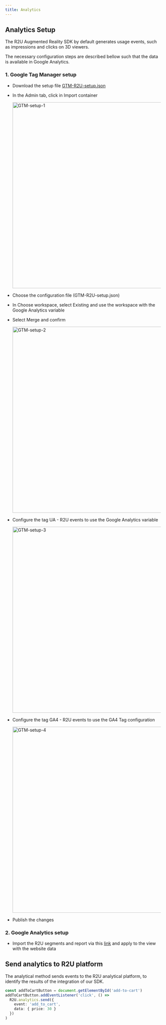 ```yaml
---
title: Analytics
---
```


## Analytics Setup

The R2U Augmented Reality SDK by default generates usage events, such as impressions and clicks on 3D viewers.

The necessary configuration steps are described bellow such that the data is available in Google Analytics.

### 1. Google Tag Manager setup

- Download the setup file [GTM-R2U-setup.json](https://raw.githubusercontent.com/r2u-io/documentation/master/gtm_setup/files/GTM-R2U-setup.json)

- In the Admin tab, click in Import container

  <div>
    <p float="left">
      <img src="https://sdk.r2u.io/documentation/GTM-setup-screen-01.png" title="GTM-setup-1" width="600"/>
    </p>
  </div>

- Choose the configuration file (GTM-R2U-setup.json)

- In Choose workspace, select Existing and use the workspace with the Google Analytics variable

- Select Merge and confirm

  <div>
    <p float="left">
      <img src="https://sdk.r2u.io/documentation/GTM-setup-screen-02.png" title="GTM-setup-2" width="600"/>
    </p>
  </div>

- Configure the tag UA - R2U events to use the Google Analytics variable

   <div>
    <p float="left">
      <img src="https://sdk.r2u.io/documentation/GTM-setup-screen-03.png" title="GTM-setup-3" width="600"/>
    </p>
  </div>

- Configure the tag GA4 - R2U events to use the GA4 Tag configuration

   <div>
    <p float="left">
      <img src={require('./assets/GTM-setup-screen-04.png').default} title="GTM-setup-4" width="600"/>
    </p>
  </div>

- Publish the changes

### 2. Google Analytics setup

- Import the R2U segments and report via this [link](https://analytics.google.com/analytics/web/provision/?authuser=0&utm_source&utm_medium&utm_term&utm_content&utm_campaign#/provision) and apply to the view with the website data

## Send analytics to R2U platform

The analytical method sends events to the R2U analytical platform, to identify the results of the integration of our SDK.

```typescript
const addToCartButton = document.getElementById('add-to-cart')
addToCartButton.addEventListener('click', () =>
  R2U.analytics.send({
    event: 'add_to_cart',
    data: { price: 30 }
  })
)
```
